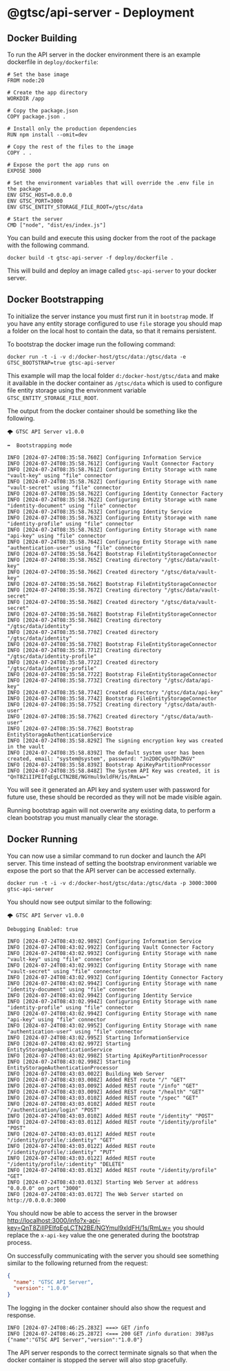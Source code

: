 # @gtsc/api-server - Deployment

## Docker Building

To run the API server in the docker environment there is an example dockerfile in `deploy/dockerfile`:

```shell
# Set the base image
FROM node:20

# Create the app directory
WORKDIR /app

# Copy the package.json
COPY package.json .

# Install only the production dependencies
RUN npm install --omit=dev

# Copy the rest of the files to the image
COPY . .

# Expose the port the app runs on
EXPOSE 3000

# Set the environment variables that will override the .env file in the package
ENV GTSC_HOST=0.0.0.0
ENV GTSC_PORT=3000
ENV GTSC_ENTITY_STORAGE_FILE_ROOT=/gtsc/data

# Start the server
CMD ["node", "dist/es/index.js"]
```

You can build and execute this using docker from the root of the package with the following command.

```shell
docker build -t gtsc-api-server -f deploy/dockerfile .
```

This will build and deploy an image called `gtsc-api-server` to your docker server.

## Docker Bootstrapping

To initialize the server instance you must first run it in `bootstrap` mode. If you have any entity storage configured to use `file` storage you should map a folder on the local host to contain the data, so that it remains persistent.

To bootstrap the docker image run the following command:

```shell
docker run -t -i -v d:/docker-host/gtsc/data:/gtsc/data -e GTSC_BOOTSTRAP=true gtsc-api-server
```

This example will map the local folder `d:/docker-host/gtsc/data` and make it available in the docker container as `/gtsc/data` which is used to configure file entity storage using the environment variable `GTSC_ENTITY_STORAGE_FILE_ROOT`.

The output from the docker container should be something like the following.

```shell
🌩️ GTSC API Server v1.0.0

➡️  Bootstrapping mode

INFO [2024-07-24T08:35:58.760Z] Configuring Information Service
INFO [2024-07-24T08:35:58.761Z] Configuring Vault Connector Factory
INFO [2024-07-24T08:35:58.761Z] Configuring Entity Storage with name "vault-key" using "file" connector
INFO [2024-07-24T08:35:58.762Z] Configuring Entity Storage with name "vault-secret" using "file" connector
INFO [2024-07-24T08:35:58.762Z] Configuring Identity Connector Factory
INFO [2024-07-24T08:35:58.762Z] Configuring Entity Storage with name "identity-document" using "file" connector
INFO [2024-07-24T08:35:58.763Z] Configuring Identity Service
INFO [2024-07-24T08:35:58.763Z] Configuring Entity Storage with name "identity-profile" using "file" connector
INFO [2024-07-24T08:35:58.763Z] Configuring Entity Storage with name "api-key" using "file" connector
INFO [2024-07-24T08:35:58.764Z] Configuring Entity Storage with name "authentication-user" using "file" connector
INFO [2024-07-24T08:35:58.764Z] Bootstrap FileEntityStorageConnector
INFO [2024-07-24T08:35:58.765Z] Creating directory "/gtsc/data/vault-key"
INFO [2024-07-24T08:35:58.766Z] Created directory "/gtsc/data/vault-key"
INFO [2024-07-24T08:35:58.766Z] Bootstrap FileEntityStorageConnector
INFO [2024-07-24T08:35:58.767Z] Creating directory "/gtsc/data/vault-secret"
INFO [2024-07-24T08:35:58.768Z] Created directory "/gtsc/data/vault-secret"
INFO [2024-07-24T08:35:58.768Z] Bootstrap FileEntityStorageConnector
INFO [2024-07-24T08:35:58.768Z] Creating directory "/gtsc/data/identity"
INFO [2024-07-24T08:35:58.770Z] Created directory "/gtsc/data/identity"
INFO [2024-07-24T08:35:58.770Z] Bootstrap FileEntityStorageConnector
INFO [2024-07-24T08:35:58.771Z] Creating directory "/gtsc/data/identity-profile"
INFO [2024-07-24T08:35:58.772Z] Created directory "/gtsc/data/identity-profile"
INFO [2024-07-24T08:35:58.772Z] Bootstrap FileEntityStorageConnector
INFO [2024-07-24T08:35:58.773Z] Creating directory "/gtsc/data/api-key"
INFO [2024-07-24T08:35:58.774Z] Created directory "/gtsc/data/api-key"
INFO [2024-07-24T08:35:58.774Z] Bootstrap FileEntityStorageConnector
INFO [2024-07-24T08:35:58.775Z] Creating directory "/gtsc/data/auth-user"
INFO [2024-07-24T08:35:58.776Z] Created directory "/gtsc/data/auth-user"
INFO [2024-07-24T08:35:58.776Z] Bootstrap EntityStorageAuthenticationService
INFO [2024-07-24T08:35:58.829Z] The signing encryption key was created in the vault
INFO [2024-07-24T08:35:58.839Z] The default system user has been created, email: "system@system", password: "Jn2D0CyQu?DhZRGV"
INFO [2024-07-24T08:35:58.839Z] Bootstrap ApiKeyPartitionProcessor
INFO [2024-07-24T08:35:58.848Z] The System API Key was created, it is "QnT8ZiIIPEIfqEgLCTN2BE/NGYmul9xldFH/1s/RmLw="
```

You will see it generated an API key and system user with password for future use, these should be recorded as they will not be made visible again.

Running bootstrap again will not overwrite any existing data, to perform a clean bootstrap you must manually clear the storage.

## Docker Running

You can now use a similar command to run docker and launch the API server. This time instead of setting the bootstrap environment variable we expose the port so that the API server can be accessed externally.

```shell
docker run -t -i -v d:/docker-host/gtsc/data:/gtsc/data -p 3000:3000 gtsc-api-server
```

You should now see output similar to the following:

```shell
🌩️ GTSC API Server v1.0.0

Debugging Enabled: true

INFO [2024-07-24T08:43:02.989Z] Configuring Information Service
INFO [2024-07-24T08:43:02.992Z] Configuring Vault Connector Factory
INFO [2024-07-24T08:43:02.993Z] Configuring Entity Storage with name "vault-key" using "file" connector
INFO [2024-07-24T08:43:02.993Z] Configuring Entity Storage with name "vault-secret" using "file" connector
INFO [2024-07-24T08:43:02.993Z] Configuring Identity Connector Factory
INFO [2024-07-24T08:43:02.994Z] Configuring Entity Storage with name "identity-document" using "file" connector
INFO [2024-07-24T08:43:02.994Z] Configuring Identity Service
INFO [2024-07-24T08:43:02.994Z] Configuring Entity Storage with name "identity-profile" using "file" connector
INFO [2024-07-24T08:43:02.994Z] Configuring Entity Storage with name "api-key" using "file" connector
INFO [2024-07-24T08:43:02.995Z] Configuring Entity Storage with name "authentication-user" using "file" connector
INFO [2024-07-24T08:43:02.995Z] Starting InformationService
INFO [2024-07-24T08:43:02.997Z] Starting EntityStorageAuthenticationService
INFO [2024-07-24T08:43:02.998Z] Starting ApiKeyPartitionProcessor
INFO [2024-07-24T08:43:02.998Z] Starting EntityStorageAuthenticationProcessor
INFO [2024-07-24T08:43:03.002Z] Building Web Server
INFO [2024-07-24T08:43:03.008Z] Added REST route "/" "GET"
INFO [2024-07-24T08:43:03.009Z] Added REST route "/info" "GET"
INFO [2024-07-24T08:43:03.009Z] Added REST route "/health" "GET"
INFO [2024-07-24T08:43:03.010Z] Added REST route "/spec" "GET"
INFO [2024-07-24T08:43:03.010Z] Added REST route "/authentication/login" "POST"
INFO [2024-07-24T08:43:03.010Z] Added REST route "/identity" "POST"
INFO [2024-07-24T08:43:03.011Z] Added REST route "/identity/profile" "POST"
INFO [2024-07-24T08:43:03.011Z] Added REST route "/identity/profile/:identity" "GET"
INFO [2024-07-24T08:43:03.012Z] Added REST route "/identity/profile/:identity" "PUT"
INFO [2024-07-24T08:43:03.012Z] Added REST route "/identity/profile/:identity" "DELETE"
INFO [2024-07-24T08:43:03.013Z] Added REST route "/identity/profile" "GET"
INFO [2024-07-24T08:43:03.013Z] Starting Web Server at address "0.0.0.0" on port "3000"
INFO [2024-07-24T08:43:03.017Z] The Web Server started on http://0.0.0.0:3000
```

You should now be able to access the server in the browser <http://localhost:3000/info?x-api-key=QnT8ZiIIPEIfqEgLCTN2BE/NGYmul9xldFH/1s/RmLw=> you should replace the `x-api-key` value the one generated during the bootstrap process.

On successfully communicating with the server you should see something similar to the following returned from the request:

```json
{
  "name": "GTSC API Server",
  "version": "1.0.0"
}
```

The logging in the docker container should also show the request and response.

```shell
INFO [2024-07-24T08:46:25.283Z] ===> GET /info
INFO [2024-07-24T08:46:25.287Z] <=== 200 GET /info duration: 3987µs {"name":"GTSC API Server","version":"1.0.0"}
```

The API server responds to the correct terminate signals so that when the docker container is stopped the server will also stop gracefully.
